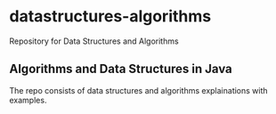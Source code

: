 # datastructures-algorithms
Repository for Data Structures  and Algorithms

Algorithms and Data Structures in Java
--------------------------------------
The repo consists of data structures and algorithms explainations with examples.
